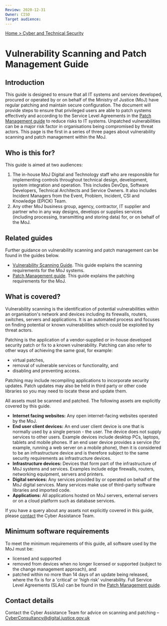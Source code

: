 ```yaml
---
Review: 2020-12-31
Owner: CISO
Target audience:
---
```


[Home > Cyber and Technical Security](../..)

# Vulnerability Scanning and Patch Management Guide

## Introduction

This guide is designed to ensure that all IT systems and services developed, procured or operated by or on behalf of the Ministry of Justice (MoJ) have regular patching and maintain secure configuration. The document will provide steps to ensure that privileged users are able to patch systems effectively and according to the Service Level Agreements in the [Patch Management guide](../patch-management-guide/)
to reduce risks to IT systems. Unpatched vulnerabilities can be a major risk factor in organisations being compromised by threat actors. This page is the first in a series of three pages about
vulnerability scanning and patch management within the MoJ.

## Who is this for?

This guide is aimed at two audiences:

1. The in-house MoJ Digital and Technology staff who are responsible for implementing controls throughout technical design, development, system integration and operation. This includes DevOps, Software Developers, Technical Architects and Service Owners. It also includes Incident Managers from the Event, Problem, Incident, CSI and Knowledge (EPICK) Team.
2. Any other MoJ business group, agency, contractor, IT supplier and partner who in any way designs, develops or supplies services (including processing, transmitting and storing data) for, or on behalf of the MoJ.

## Related guides

Further guidance on vulnerability scanning and patch management can be found in the guides
below.

* [Vulnerability Scanning Guide](../vulnerability-scanning-guide/). This guide explains the scanning requirements for the MoJ systems.
* [Patch Management guide](../patch-management-guide/). This guide explains the patching requirements for the MoJ.

## What is covered?

Vulnerability scanning is the identification of potential vulnerabilities within an organisation's network and devices including its firewalls, routers, switches, servers and applications. It is an
automated process and focuses on finding potential or known vulnerabilities which could be exploited by threat actors.

Patching is the application of a vendor-supplied or in-house developed security patch or fix to a known vulnerability. Patching can also refer to other ways of achieving the same goal, for example:

* virtual patches,
* removal of vulnerable services or functionality, and
* disabling and preventing access.

Patching may include recompiling applications to incorporate security updates. Patch updates may also be held in third party or other code libraries so you may need to locate these and update them.

All assets must be scanned and patched. The following assets are explicitly covered by this guide.

* __Internet facing websites:__ Any open internet-facing websites operated by the MoJ.
* __End user client devices:__ An end user client device is one that is normally used by a single person - the user. The device does not supply services to other users. Example devices include desktop PCs, laptops, tablets and mobile phones. If an end user device provides a service (for example, running a web server on a mobile phone), then it is considered to be an infrastructure device and is therefore subject to the same security requirements as infrastructure devices.
* __Infrastructure devices:__ Devices that form part of the infrastructure of MoJ systems and services. Examples include edge firewalls, routers, networking equipment, servers and printers.
* __Digital services:__ Any services provided by or operated on behalf of the MoJ digital services. Many services make use of third-party software libraries and imported code.
* __Applications:__ All applications hosted on MoJ servers, external servers or on a cloud platform such as database services.

If you have a query about any assets not explicitly covered in this guide, please [contact](#contact-details) the Cyber Assistance Team.

## Minimum software requirements

To meet the minimum requirements of this guide, all software used by the MoJ must be:

* licensed and supported
* removed from devices when no longer licensed or supported (subject to the change management approach), and
* patched within no more than 14 days of an update being released, where the fix is for a 'critical' or 'high risk' vulnerability. Full Service Level Agreements (SLAs) can be found in the [Patch Management guide](../patch-management-guide/).

## Contact details

Contact the Cyber Assistance Team for advice on scanning and patching – [CyberConsultancy@digital.justice.gov.uk](mailto:CyberConsultancy@digital.justice.gov.uk)
